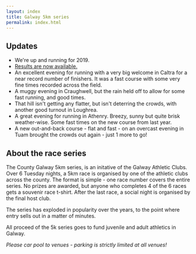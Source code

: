 ```yaml
---
layout: index
title: Galway 5km series
permalink: index.html
---
```


Updates
-------

- We're up and running for 2019.
- [Results are now available.](/2019.html)
- An excellent evening for running with a very big welcome in Caltra for a near record number of finishers. It was a fast course with some very fine times recorded across the field.
- A muggy evening in Craughwell, but the rain held off to allow for some fast running, and good times.
- That hill isn't getting any flatter, but isn't deterring the crowds, with another good turnout in Loughrea.
- A great evening for running in Athenry. Breezy, sunny but quite brisk weather-wise. Some fast times on the new course from last year.
- A new out-and-back course - flat and fast - on an overcast evening in Tuam brought the crowds out again - just 1 more to go!

About the race series
---------------------

The County Galway 5km series, is an initative of the Galway Athletic Clubs. Over 6 Tuesday nights, a 5km race is organised by one of the athletic clubs across the county. The format is simple - one race number covers the entire series. No prizes are awarded, but anyone who completes 4 of the 6 races gets a souvenir race t-shirt. After the last race, a social night is organised by the final host club.

The series has exploded in popularity over the years, to the point where entry sells out in a matter of minutes.

All proceed of the 5k series goes to fund juvenile and adult athletics in Galway.

*Please car pool to venues - parking is strictly limited at all venues!*
